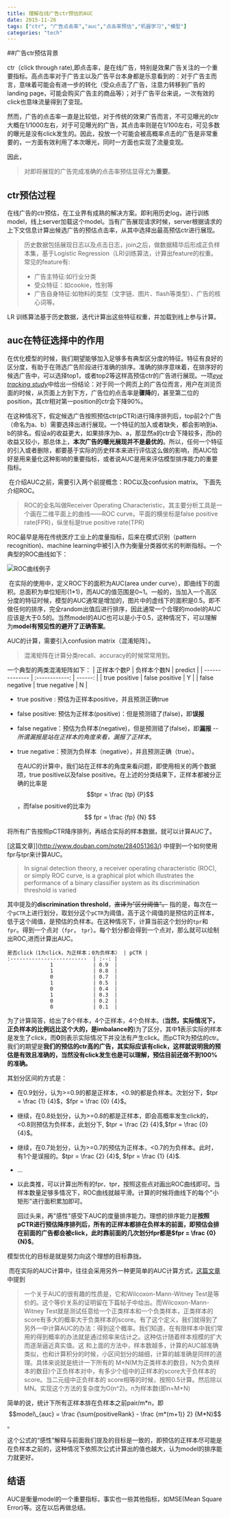 ```yaml
---
title: 理解在线广告ctr预估的AUC
date: 2015-11-26
tags: ["ctr", "广告点击率","auc","点击率预估","机器学习","模型"]
categories: "tech"
---
```


##广告ctr预估背景

ctr（click through rate),即点击率，是在线广告，特别是效果广告关注的一个重要指标。高点击率对于广告主以及广告平台本身都是乐意看到的：对于广告主而言，意味着可能会有进一步的转化（受众点击了广告，注意力转移到广告的landing page，可能会购买广告主的商品等）；对于广告平台来说，一次有效的click也意味流量得到了变现。

然而，广告的点击率一直是比较低，对于传统的效果广告而言，不可见曝光的ctr大概在1/1000左右，对于可见曝光的广告，其点击率则是在1/100左右，可见多数的曝光是没有click发生的。因此，投放一个可能会被高概率点击的广告是非常重要的，一方面有效利用了本次曝光，同时一方面也实现了流量变现。

因此，
> 对即将展现的广告完成准确的点击率预估显得尤为**重要**。



## ctr预估过程

在线广告的ctr预估，在工业界有成熟的解决方案。即利用历史log，进行训练model，线上server加载这个model。当有广告展现请求时候，server根据请求的上下文信息计算出候选广告的预估点击率，从其中选择出最高预估ctr进行展现。

> 历史数据包括展现日志以及点击日志，join之后，做数据精华后形成正负样本集，基于Logistic Regression（LR)训练算法，计算出feature的权重。
> 常见的feature有:
>
> * 广告主特征:如行业分类
> * 受众特征：如cookie，性别等
> * 广告自身特征:如物料的类型（文字链、图片、flash等类型）、广告的核心词等。


LR 训练算法基于历史数据，迭代计算出这些特征权重，并加载到线上参与计算。

## auc在特征选择中的作用

​	在优化模型的时候，我们期望能够加入足够多有典型区分度的特征。特征有良好的区分度，有助于在筛选广告阶段进行准确的排序。准确的排序意味着，在排序好的候选广告中，可以选择top1，或者top2等这样高预估ctr的广告进行展现。一项[*eye tracking study*](https://www.briggsby.com/how-does-google-authorship-impact-ctr/)中给出一份结论：对于同一个网页上的广告位而言，用户在浏览页面的时候，从页面上方到下方，广告位的点击率是**骤降**的，甚至第二位的position，其ctr相对第一position的ctr会下降90%。

在这种情况下，假定候选广告按照预估ctr(pCTR)进行降序排列后，top前2个广告（命名为a、b）需要选择出进行展现。一个特征的加入或者缺失，都会影响到a、b的排名。假设a的收益更大，如果排序为b、a，那显然a的ctr会下降较多，而b的收益又较小，那总体上，**本次广告的曝光展现并不是最优的**。所以，任何一个特征的引入或者删除，都要基于实际的历史样本来进行评估这么做的影响，而AUC恰好是用来量化这种影响的重要指标，或者说AUC是用来评估模型排序能力的重要指标。

​	在介绍AUC之前，需要引入两个前提概念：ROC以及confusion matrix。
下面先介绍ROC。

> ROC的全名叫做Receiver Operating Characteristic，其主要分析工具是一个画在二维平面上的曲线——ROC curve。平面的横坐标是false positive rate(FPR)，纵坐标是true positive rate(TPR)

ROC最早是用在传统医疗工业上的度量指标，后来在模式识别（pattern recognition)、machine learning中被引入作为衡量分类器优劣的判断指标。一个典型的ROC曲线如下：

![ROC曲线例子](http://alexkong.net/images/Roccurves.png)

​	在实际的使用中，定义ROC下的面积为AUC(area under curve），即曲线下的面积。总面积为单位矩形(1\*1)，而AUC的值范围是0~1。一般的，当加入一个高区分度的特征时候，模型的AUC通常是增加的，图片中的虚线下的面积是0.5。即不做任何的排序，完全random出值后进行排序，因此通常一个合理的model的AUC应该是大于0.5的。当然model的AUC也可以是小于0.5，这种情况下，可以理解为**model有预见性的避开了正确答案**。

AUC的计算，需要引入confusion matrix（混淆矩阵）。

> 混淆矩阵在计算分类recall、accuracy的时候常常用到。


一个典型的两类混淆矩阵如下：
| 正样本个数P         |     负样本个数N     | predict |
| -------------- | :------------: | ------: |
| true positive  | false positive |       Y |
| false negative | true negative  |       N |

* true positive : 预估为正样本positive，并且预测正确true

* false positive: 预估为正样本(positive)：但是预测错了(false)，即**误报**

* false negative：预估为负样本(negative)，但是预测错了(false)，即**漏报** -- *所谓漏报是站在正样本的角度来看，漏报了正样本*。

* true negative：预测为负样本（negative），并且预测正确（true）。

  在AUC的计算中，我们站在正样本的角度来看问题，即使用相关的两个数据项，true positive以及false positive。在上述的分类结果下，正样本都被分正确的比率是 $$tpr = \frac {tp} {P}$$，而false positive的比率为$$ fpr = \frac {fp} {N} $$

将所有广告按照pCTR降序排列，再结合实际的样本数据，就可以计算AUC了。

[这篇文章]](http://www.douban.com/note/284051363/) 中提到一个如何使用fpr与tpr来计算AUC。

> In signal detection theory, a receiver operating characteristic (ROC), or simply ROC curve, is a graphical plot which illustrates the performance of a binary classifier system as its discrimination threshold is varied

其中提及的**discrimination threshold**，~~直译为"区分阈值"。~~ 指的是，每次在一个`pCTR`上进行划分，取划分这个`pCTR`为阈值，高于这个阈值的是预估的正样本，低于这个阈值，是预估的负样本。在这种情况下，计算当前这个划分的`tpr`和`fpr`。得到一个点对（`fpr`， `tpr`）。每个划分都会得到一个点对，那么就可以绘制出ROC,进而计算出AUC。
```
是否click（1为click，为正样本；0为负样本） | pCTR |
:-------------------------  | :--: |
              1             | 0.9  |
              1             | 0.8  |
              0             | 0.7  |
              1             | 0.5  |
              0             | 0.4  |
              1             | 0.3  |
              0             | 0.2  |
              0             | 0.1  |
```
为了计算简答，给出了8个样本，4个正样本，4个负样本。(**当然，实际情况下，正负样本的比例远比这个大的，是imbalance的**)为了区分，其中**1**表示实际的样本是发生了click，而**0**则表示实际情况下并没法有产生click。而pCTR为预估的ctr。我们的期望是**我们的预估的ctr高的广告，其实际应该有click，这样就说明我的预估是有效且准确的，当然没有click发生也是可以理解，预估目前还做不到100%的准确。**

其划分区间的方式是：

* 在0.9划分，认为>=0.9的都是正样本，<0.9的都是负样本。次划分下，$tpr = \frac {1} {4}$，$fpr = \frac {0} {4}$。
* 继续，在0.8处划分，认为>=0.8的都是正样本，即会高概率发生click的，<0.8则预估为负样本，此划分下, $tpr = \frac {2} {4}$,$fpr = \frac {0} {4}$。
* 继续，在0.7处划分，认为>=0.7的预估为正样本，<0.7的为负样本。此时，有1个是误报的。$tpr =  \frac {2} {4}$, $fpr = \frac {1} {4}$.
* ...
* 以此类推，可以计算出所有的fpr、tpr，按照这些点对画出ROC曲线即可。当样本数量足够多情况下，ROC曲线就越平滑。计算的时候将曲线下的每个"小矩形"进行面积累加即可。

  ​回过头来，再"感性"感受下AUC的度量排序能力。理想的排序能力是**按照pCTR进行预估降序排列后，所有的正样本都排在负样本的前面，即预估会排在前面的广告都会被click，此时靠前面的几次划分fpr都是$fpr = \frac {0} {N}$**。

模型优化的目标是就是努力向这个理想的目标靠拢。


​	而在实际的AUC计算中，往往会采用另外一种更简单的AUC计算方式，[这篇文章](http://www.cnblogs.com/guolei/archive/2013/05/23/3095747.html) 中提到
> 一个关于AUC的很有趣的性质是，它和Wilcoxon-Mann-Witney Test是等价的。这个等价关系的证明留在下篇帖子中给出。而Wilcoxon-Mann-Witney Test就是测试任意给一个正类样本和一个负类样本，正类样本的score有多大的概率大于负类样本的score。有了这个定义，我们就得到了另外一中计算AUC的办法：得到这个概率。我们知道，在有限样本中我们常用的得到概率的办法就是通过频率来估计之。这种估计随着样本规模的扩大而逐渐逼近真实值。这 和上面的方法中，样本数越多，计算的AUC越准确类似，也和计算积分的时候，小区间划分的越细，计算的越准确是同样的道理。具体来说就是统计一下所有的 M×N(M为正类样本的数目，N为负类样本的数目)个正负样本对中，有多少个组中的正样本的score大于负样本的score。当二元组中正负样本的 score相等的时候，按照0.5计算。然后除以MN。实现这个方法的复杂度为O(n^2)。n为样本数(即n=M+N)

简单的说，统计下所有正样本排在负样本之前pair/m\*n，即$$model\_{auc} = \frac {\sum{positiveRank} - \frac {m*(m+1)} 2} {M*N}$$。

​	这个公式的“感性”解释与前面我们提及的目标是一致的，即预估的正样本尽可能是在负样本之前的，这种情况下依照次公式计算出的值也越大，认为model的排序能力就更好。

## 结语

AUC是衡量model的一个重要指标，事实也一些其他指标，如MSE(Mean Square Error)等。这在以后再做总结。
